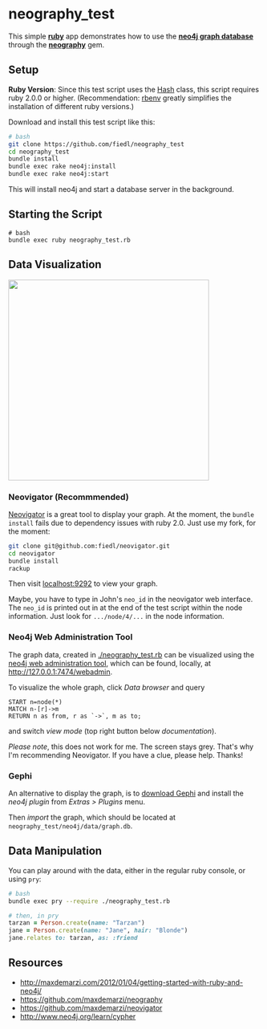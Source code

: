 # neography_test

This simple **[ruby](http://www.ruby-lang.org/)** app demonstrates how to use the **[neo4j graph database](http://www.neo4j.org/)** through the **[neography](https://github.com/maxdemarzi/neography)** gem.

## Setup

**Ruby Version**: Since this test script uses the [Hash](http://ruby-doc.org/core-2.0/Hash.html) class, this script requires ruby 2.0.0 or higher. (Recommendation: [rbenv](https://github.com/sstephenson/rbenv/) greatly simplifies the installation of different ruby versions.)

Download and install this test script like this:

```bash
# bash
git clone https://github.com/fiedl/neography_test
cd neography_test
bundle install
bundle exec rake neo4j:install
bundle exec rake neo4j:start
```

This will install neo4j and start a database server in the background.

## Starting the Script

```
# bash
bundle exec ruby neography_test.rb
```

## Data Visualization

<img src="https://raw.github.com/fiedl/neography_test/master/screenshots/neovigator_screenshot.png" height="400" />

### Neovigator (Recommmended)

[Neovigator](https://github.com/fiedl/neovigator) is a great tool to display your graph. At the moment, the `bundle install` fails due to dependency issues with ruby 2.0. Just use my fork, for the moment:

```bash
git clone git@github.com:fiedl/neovigator.git
cd neovigator
bundle install
rackup
```

Then visit [localhost:9292](http://localhost:9292) to view your graph.

Maybe, you have to type in John's `neo_id` in the neovigator web interface. The `neo_id` is printed out in at the end of the test script within the node information. Just look for `.../node/4/...` in the node information.

### Neo4j Web Administration Tool

The graph data, created in [./neography_test.rb](neography_test.rb) can be visualized using the [neo4j web administration tool](http://127.0.0.1:7474/webadmin), which can be found, locally, at http://127.0.0.1:7474/webadmin.

To visualize the whole graph, click *Data browser* and query
```cypher
START n=node(*)    
MATCH n-[r]->m 
RETURN n as from, r as `->`, m as to;
```
and switch *view mode* (top right button below *documentation*).

*Please note*, this does not work for me. The screen stays grey. That's why I'm recommending Neovigator. If you have a clue, please help. Thanks!

### Gephi

An alternative to display the graph, is to [download Gephi](http://gephi.org/users/download/) and install the *neo4j plugin* from *Extras > Plugins* menu.

Then *import* the graph, which should be located at `neography_test/neo4j/data/graph.db`.


## Data Manipulation

You can play around with the data, either in the regular ruby console, or using `pry`:

```bash
# bash
bundle exec pry --require ./neography_test.rb
```

```ruby
# then, in pry
tarzan = Person.create(name: "Tarzan")
jane = Person.create(name: "Jane", hair: "Blonde")
jane.relates to: tarzan, as: :friend
```


## Resources
* http://maxdemarzi.com/2012/01/04/getting-started-with-ruby-and-neo4j/
* https://github.com/maxdemarzi/neography
* https://github.com/maxdemarzi/neovigator
* http://www.neo4j.org/learn/cypher
